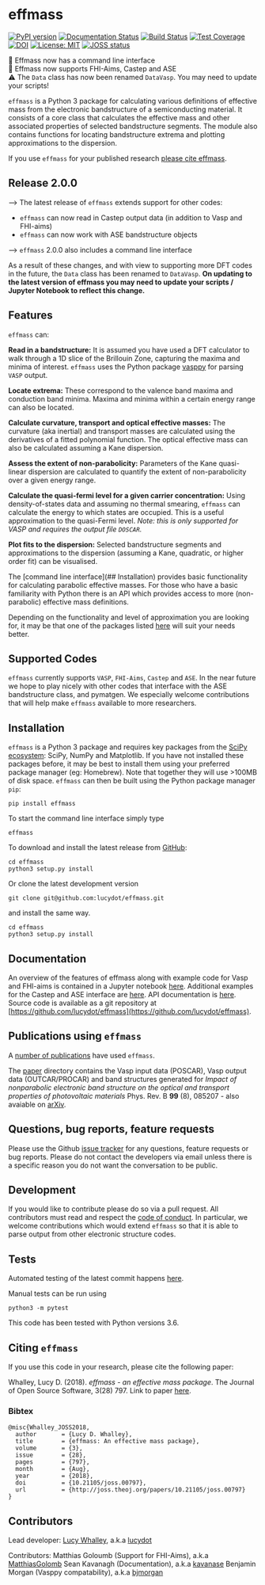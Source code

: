 # effmass

[![PyPI version](https://badge.fury.io/py/effmass.svg)](https://badge.fury.io/py/effmass)
[![Documentation Status](https://readthedocs.org/projects/effmass/badge/?version=latest)](https://effmass.readthedocs.io/en/latest/?badge=latest)
[![Build Status](https://travis-ci.com/lucydot/effmass.svg?branch=master)](https://travis-ci.com/lucydot/effmass)
[![Test Coverage](https://codeclimate.com/github/lucydot/effmass/badges/coverage.svg)](https://codeclimate.com/github/lucydot/effmass/coverage)
[![DOI](https://zenodo.org/badge/136037407.svg)](https://zenodo.org/badge/latestdoi/136037407)
[![License: MIT](https://img.shields.io/badge/License-MIT-yellow.svg)](https://opensource.org/licenses/MIT)
[![JOSS status](http://joss.theoj.org/papers/389754561f0710b756514b8cb9ac0e6a/status.svg)](http://joss.theoj.org/papers/389754561f0710b756514b8cb9ac0e6a)

💃 Effmass now has a command line interface  
💃 Effmass now supports FHI-Aims, Castep and ASE  
⚠️ The `Data` class has now been renamed `DataVasp`. You may need to update your scripts!

`effmass` is a Python 3 package for calculating various definitions of effective mass from the electronic bandstructure of a semiconducting material. It consists of a core class that calculates the effective mass and other associated properties of selected bandstructure segments. The module also contains functions for locating bandstructure extrema and plotting approximations to the dispersion.

If you use `effmass` for your published research [please cite effmass](##citing-`effmass`).

## Release 2.0.0

--> The latest release of `effmass` extends support for other codes:
- `effmass` can now read in Castep output data (in addition to Vasp and FHI-aims)
- `effmass` can now work with ASE bandstructure objects

--> `effmass` 2.0.0 also includes a command line interface

As a result of these changes, and with view to supporting more DFT codes in the future, the `Data` class has been renamed to `DataVasp`. **On updating to the latest version of effmass you may need to update your scripts / Jupyter Notebook to reflect this change.**

## Features

`effmass` can:

**Read in a bandstructure:**
It is assumed you have used a DFT calculator to walk through a 1D slice of the Brillouin Zone, capturing the maxima and minima of interest. `effmass` uses the Python package [vasppy](https://github.com/bjmorgan/vasppy) for parsing `VASP` output.

**Locate extrema:**
These correspond to the valence band maxima and conduction band minima. Maxima and minima within a certain energy range can also be located.

**Calculate curvature, transport and optical effective masses:**
The curvature (aka inertial) and transport masses are calculated using the derivatives of a fitted polynomial function. The optical effective mass can also be calculated assuming a Kane dispersion.

**Assess the extent of non-parabolicity:**
Parameters of the Kane quasi-linear dispersion are calculated to quantify the extent of non-parabolicity over a given energy range. 

**Calculate the quasi-fermi level for a given carrier concentration:**
Using density-of-states data and assuming no thermal smearing, `effmass` can calculate the energy to which states are occupied. This is a useful approximation to the quasi-Fermi level. *Note: this is only supported for VASP and requires the output file `DOSCAR`.* 

**Plot fits to the dispersion:**
Selected bandstructure segments and approximations to the dispersion (assuming a Kane, quadratic, or higher order fit) can be visualised.

The [command line interface](## Installation) provides basic functionality for calculating parabolic effective masses.
For those who have a basic familiarity with Python there is an API which provides access to more (non-parabolic) effective mass definitions. 

Depending on the functionality and level of approximation you are looking for, 
it may be that one of the packages listed [here](https://effmass.readthedocs.io/en/latest/Related%20packages.html) will suit your needs better.

## Supported Codes

`effmass` currently supports `VASP`, `FHI-Aims`, `Castep` and `ASE`. In the near future we hope to play nicely with other codes that interface with the ASE bandstructure class, and pymatgen. We especially welcome contributions that will help make `effmass` available to more researchers.

## Installation

`effmass` is a Python 3 package and requires key packages from the [SciPy ecosystem](https://www.scipy.org/about.html): SciPy, NumPy and Matplotlib. If you have not installed these packages before, it may be best to install them using your preferred package manager (eg: Homebrew). Note that together they will use >100MB of disk space. `effmass` can then be built using the Python package manager `pip`:

```
pip install effmass
```

To start the command line interface simply type

```
effmass
```

To download and install the latest release from [GitHub](https://github.com/lucydot/effmass/releases):
```
cd effmass
python3 setup.py install
```

Or clone the latest development version
```
git clone git@github.com:lucydot/effmass.git
```
and install the same way.
```
cd effmass
python3 setup.py install 
```

## Documentation

An overview of the features of effmass along with example code for Vasp and FHI-aims is contained in a Jupyter notebook [here](https://nbviewer.jupyter.org/github/lucydot/effmass/blob/master/Tutorial.ipynb).
Additional examples for the Castep and ASE interface are [here](https://nbviewer.jupyter.org/github/lucydot/effmass/blob/master/tests/Test_Castep_interface.ipynb).
API documentation is [here](https://effmass.readthedocs.io/en/latest/).
Source code is available as a git repository at [https://github.com/lucydot/effmass](https://github.com/lucydot/effmass).

## Publications using `effmass`

A [number of publications](https://scholar.google.co.uk/scholar?oi=bibs&hl=en&cites=12032412581356217625) have used `effmass`.

The [paper](https://github.com/lucydot/effmass/paper) directory contains the Vasp input data (POSCAR), Vasp output data (OUTCAR/PROCAR) and band structures generated for *Impact of nonparabolic electronic band structure on the optical and transport properties of photovoltaic materials*  Phys. Rev. B **99** (8), 085207 - also avaiable on [arXiv](https://arxiv.org/pdf/1811.02281.pdf).

## Questions, bug reports, feature requests

Please use the Github [issue tracker](https://github.com/lucydot/effmass/issues/) for any questions, feature requests or bug reports. Please do not contact the developers via email unless there is a specific reason you do not want the conversation to be public.

## Development

If you would like to contribute please do so via a pull request. All contributors must read and respect the [code of conduct](https://github.com/lucydot/effmass/blob/master/CODE_OF_CONDUCT.md). In particular, we welcome contributions which would extend `effmass` so that it is able to parse output from other electronic structure codes. 

## Tests

Automated testing of the latest commit happens [here](https://travis-ci.com/lucydot/effmass).

Manual tests can be run using 
```
python3 -m pytest
```

This code has been tested with Python versions 3.6.

## Citing `effmass`

If you use this code in your research, please cite the following paper:

Whalley, Lucy D. (2018). *effmass - an effective mass package*. The Journal of Open Source Software, 3(28) 797.
Link to paper [here](https://joss.theoj.org/papers/10.21105/joss.00797).

### Bibtex

```
@misc{Whalley_JOSS2018,
  author       = {Lucy D. Whalley},
  title        = {effmass: An effective mass package},
  volume       = {3},
  issue        = {28},
  pages        = {797},
  month        = {Aug},
  year         = {2018},
  doi          = {10.21105/joss.00797},
  url          = {http://joss.theoj.org/papers/10.21105/joss.00797}
}
```

## Contributors

Lead developer: 
[Lucy Whalley](https://lucydot.github.io), a.k.a [lucydot](https://github.com/lucydot)

Contributors: 
Matthias Goloumb (Support for FHI-Aims), a.k.a [MatthiasGolomb](https://github.com/MatthiasGolomb)
Sean Kavanagh (Documentation), a.k.a [kavanase](https://github.com/kavanase)
Benjamin Morgan (Vasppy compatability), a.k.a [bjmorgan](bjmorgan)


